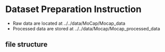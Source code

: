 # Dataset Preparation Instruction
- Raw data are located at ../../data/MoCap/Mocap_data
- Processed data are stored at ../../data/Mocap/Mocap_processed_data

## file structure
